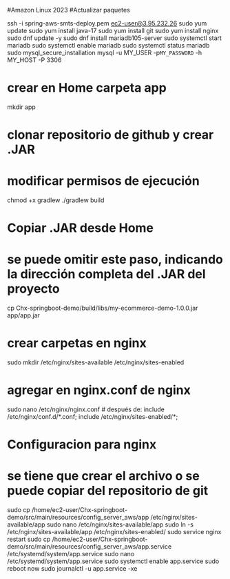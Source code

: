 #Amazon Linux 2023
#Actualizar paquetes

ssh -i spring-aws-smts-deploy.pem ec2-user@3.95.232.26
sudo yum update
sudo yum install java-17
sudo yum install git
sudo yum install nginx
sudo dnf update -y
sudo dnf install mariadb105-server
sudo systemctl start mariadb
sudo systemctl enable mariadb
sudo systemctl status mariadb
sudo mysql_secure_installation
mysql -u MY_USER -p`MY_PASSWORD` -h MY_HOST -P 3306

# crear en Home carpeta app

mkdir app

# clonar repositorio de github y crear .JAR

# modificar permisos de ejecución

chmod +x gradlew
./gradlew build

# Copiar .JAR desde Home

# se puede omitir este paso, indicando la dirección completa del .JAR del proyecto

cp Chx-springboot-demo/build/libs/my-ecommerce-demo-1.0.0.jar app/app.jar

# crear carpetas en nginx

sudo mkdir /etc/nginx/sites-available /etc/nginx/sites-enabled

# agregar en nginx.conf de nginx

sudo nano /etc/nginx/nginx.conf # después de: include /etc/nginx/conf.d/\*.conf;
include /etc/nginx/sites-enabled/\*;

# Configuracion para nginx

# se tiene que crear el archivo o se puede copiar del repositorio de git

sudo cp /home/ec2-user/Chx-springboot-demo/src/main/resources/config_server_aws/app /etc/nginx/sites-available/app
sudo nano /etc/nginx/sites-available/app
sudo ln -s /etc/nginx/sites-available/app /etc/nginx/sites-enabled/
sudo service nginx restart
sudo cp /home/ec2-user/Chx-springboot-demo/src/main/resources/config_server_aws/app.service /etc/systemd/system/app.service
sudo nano /etc/systemd/system/app.service
sudo systemctl enable app.service
sudo reboot now
sudo journalctl -u app.service -xe
